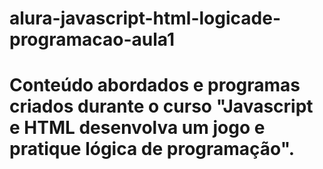 # alura-javascript-html-logicade-programacao-aula1

<h1>Conteúdo abordados e programas criados durante o curso "Javascript e HTML desenvolva um jogo e pratique lógica de programação".<h1>
